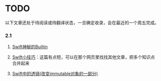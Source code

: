 # TODO

以下文章还处于待阅读或待翻译状态，一旦确定收录，会在最近的一个周五完成。

### 2.1

1. [Swift神秘的Builtin](http://ankit.im/swift/2016/01/12/swift-mysterious-builtin-module/?utm_campaign=This%2BWeek%2Bin%2BSwift&utm_medium=email&utm_source=This_Week_in_Swift_70)

2. [Swift小技巧](https://littlebitesofcocoa.com/170-swift-tricks-revisited?utm_campaign=This%2BWeek%2Bin%2BSwift&utm_medium=email&utm_source=This_Week_in_Swift_70)：这篇有点短，可以在那个网页里找找其他文章，把多个知识点合并起来

3. [Swift中的透镜(改变immutable对象的一部分)](http://narf.pl/posts/lenses-in-swift?utm_campaign=This%2BWeek%2Bin%2BSwift&utm_medium=email&utm_source=This_Week_in_Swift_70) 

